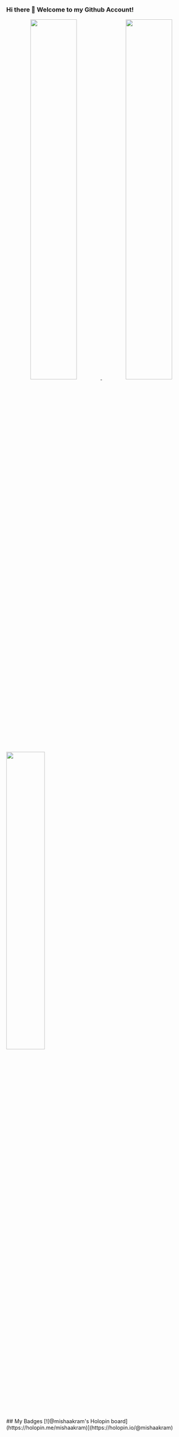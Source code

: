 ### Hi there 👋 Welcome to my Github Account!

<p align="center">
  <a href="https://github.com/MishaAkram">
  <img width="49.5%" src="https://github-readme-stats.vercel.app/api?username=MishaAkram&show_icons=true&theme=dracula&hide_border=true&icon_color=f28a00&count_private=true" />
    <img width="49.5%" src="https://github-readme-streak-stats.herokuapp.com/?user=MishaAkram&theme=dracula&hide_border=true" />
  </a>
</p>
<p>
  <img width="45%" src="https://github-readme-stats.vercel.app/api/top-langs/?username=MishaAkram&layout=compact&theme=dracula&hide_border=true" />
</p>
## My Badges
[![@mishaakram's Holopin board](https://holopin.me/mishaakram)](https://holopin.io/@mishaakram)
